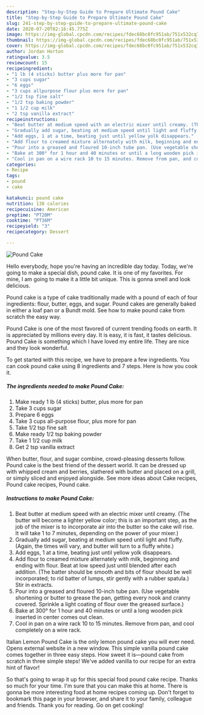 ```yaml
---
description: "Step-by-Step Guide to Prepare Ultimate Pound Cake"
title: "Step-by-Step Guide to Prepare Ultimate Pound Cake"
slug: 241-step-by-step-guide-to-prepare-ultimate-pound-cake
date: 2020-07-20T02:16:45.775Z
image: https://img-global.cpcdn.com/recipes/fdec68bc0fc951ab/751x532cq70/pound-cake-recipe-main-photo.jpg
thumbnail: https://img-global.cpcdn.com/recipes/fdec68bc0fc951ab/751x532cq70/pound-cake-recipe-main-photo.jpg
cover: https://img-global.cpcdn.com/recipes/fdec68bc0fc951ab/751x532cq70/pound-cake-recipe-main-photo.jpg
author: Jordan Horton
ratingvalue: 3.5
reviewcount: 15
recipeingredient:
- "1 lb (4 sticks) butter plus more for pan"
- "3 cups sugar"
- "6 eggs"
- "3 cups allpurpose flour plus more for pan"
- "1/2 tsp fine salt"
- "1/2 tsp baking powder"
- "1 1/2 cup milk"
- "2 tsp vanilla extract"
recipeinstructions:
- "Beat butter at medium speed with an electric mixer until creamy. (The butter will become a lighter yellow color; this is an important step, as the job of the mixer is to incorporate air into the butter so the cake will rise. It will take 1 to 7 minutes, depending on the power of your mixer.)"
- "Gradually add sugar, beating at medium speed until light and fluffy. (Again, the times will vary, and butter will turn to a fluffy white.)"
- "Add eggs, 1 at a time, beating just until yellow yolk disappears."
- "Add flour to creamed mixture alternately with milk, beginning and ending with flour. Beat at low speed just until blended after each addition. (The batter should be smooth and bits of flour should be well incorporated; to rid batter of lumps, stir gently with a rubber spatula.) Stir in extracts."
- "Pour into a greased and floured 10-inch tube pan. (Use vegetable shortening or butter to grease the pan, getting every nook and cranny covered. Sprinkle a light coating of flour over the greased surface.)"
- "Bake at 300° for 1 hour and 40 minutes or until a long wooden pick inserted in center comes out clean."
- "Cool in pan on a wire rack 10 to 15 minutes. Remove from pan, and cool completely on a wire rack."
categories:
- Recipe
tags:
- pound
- cake

katakunci: pound cake 
nutrition: 138 calories
recipecuisine: American
preptime: "PT20M"
cooktime: "PT36M"
recipeyield: "3"
recipecategory: Dessert

---
```



![Pound Cake](https://img-global.cpcdn.com/recipes/fdec68bc0fc951ab/751x532cq70/pound-cake-recipe-main-photo.jpg)

Hello everybody, hope you're having an incredible day today. Today, we're going to make a special dish, pound cake. It is one of my favorites. For mine, I am going to make it a little bit unique. This is gonna smell and look delicious.

Pound cake is a type of cake traditionally made with a pound of each of four ingredients: flour, butter, eggs, and sugar. Pound cakes are generally baked in either a loaf pan or a Bundt mold. See how to make pound cake from scratch the easy way.

Pound Cake is one of the most favored of current trending foods on earth. It is appreciated by millions every day. It is easy, it is fast, it tastes delicious. Pound Cake is something which I have loved my entire life. They are nice and they look wonderful.


To get started with this recipe, we have to prepare a few ingredients. You can cook pound cake using 8 ingredients and 7 steps. Here is how you cook it.

<!--inarticleads1-->

##### The ingredients needed to make Pound Cake:

1. Make ready 1 lb (4 sticks) butter, plus more for pan
1. Take 3 cups sugar
1. Prepare 6 eggs
1. Take 3 cups all-purpose flour, plus more for pan
1. Take 1/2 tsp fine salt
1. Make ready 1/2 tsp baking powder
1. Take 1 1/2 cup milk
1. Get 2 tsp vanilla extract


When butter, flour, and sugar combine, crowd-pleasing desserts follow. Pound cake is the best friend of the dessert world. It can be dressed up with whipped cream and berries, slathered with butter and placed on a grill, or simply sliced and enjoyed alongside. See more ideas about Cake recipes, Pound cake recipes, Pound cake. 

<!--inarticleads2-->

##### Instructions to make Pound Cake:

1. Beat butter at medium speed with an electric mixer until creamy. (The butter will become a lighter yellow color; this is an important step, as the job of the mixer is to incorporate air into the butter so the cake will rise. It will take 1 to 7 minutes, depending on the power of your mixer.)
1. Gradually add sugar, beating at medium speed until light and fluffy. (Again, the times will vary, and butter will turn to a fluffy white.)
1. Add eggs, 1 at a time, beating just until yellow yolk disappears.
1. Add flour to creamed mixture alternately with milk, beginning and ending with flour. Beat at low speed just until blended after each addition. (The batter should be smooth and bits of flour should be well incorporated; to rid batter of lumps, stir gently with a rubber spatula.) Stir in extracts.
1. Pour into a greased and floured 10-inch tube pan. (Use vegetable shortening or butter to grease the pan, getting every nook and cranny covered. Sprinkle a light coating of flour over the greased surface.)
1. Bake at 300° for 1 hour and 40 minutes or until a long wooden pick inserted in center comes out clean.
1. Cool in pan on a wire rack 10 to 15 minutes. Remove from pan, and cool completely on a wire rack.


Italian Lemon Pound Cake is the only lemon pound cake you will ever need. Opens external website in a new window. This simple vanilla pound cake comes together in three easy steps. How sweet it is—pound cake from scratch in three simple steps! We&#39;ve added vanilla to our recipe for an extra hint of flavor! 

So that's going to wrap it up for this special food pound cake recipe. Thanks so much for your time. I'm sure that you can make this at home. There is gonna be more interesting food at home recipes coming up. Don't forget to bookmark this page in your browser, and share it to your family, colleague and friends. Thank you for reading. Go on get cooking!
